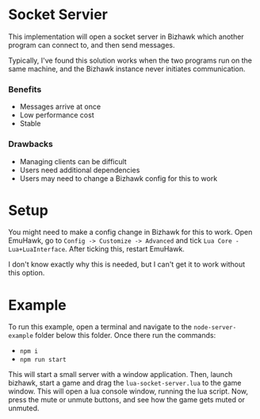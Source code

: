 # Socket Servier

This implementation will open a socket server in Bizhawk which another program can connect to, and then send messages. 

Typically, I've found this solution works when the two programs run on the same machine, and the Bizhawk instance never initiates communication. 

### Benefits
* Messages arrive at once
* Low performance cost
* Stable

### Drawbacks
* Managing clients can be difficult
* Users need additional dependencies
* Users may need to change a Bizhawk config for this to work

# Setup

You might need to make a config change in Bizhawk for this to work. Open EmuHawk, go to `Config -> Customize -> Advanced` and tick `Lua Core - Lua+LuaInterface`. After ticking this, restart EmuHawk.

I don't know exactly why this is needed, but I can't get it to work without this option. 

# Example

To run this example, open a terminal and navigate to the `node-server-example` folder below this folder. Once there run the commands:

* `npm i`
* `npm run start`

This will start a small server with a window application. Then, launch bizhawk, start a game and drag the `lua-socket-server.lua` to the game window. This will open a lua console window, running the lua script. Now, press the mute or unmute buttons, and see how the game gets muted or unmuted. 